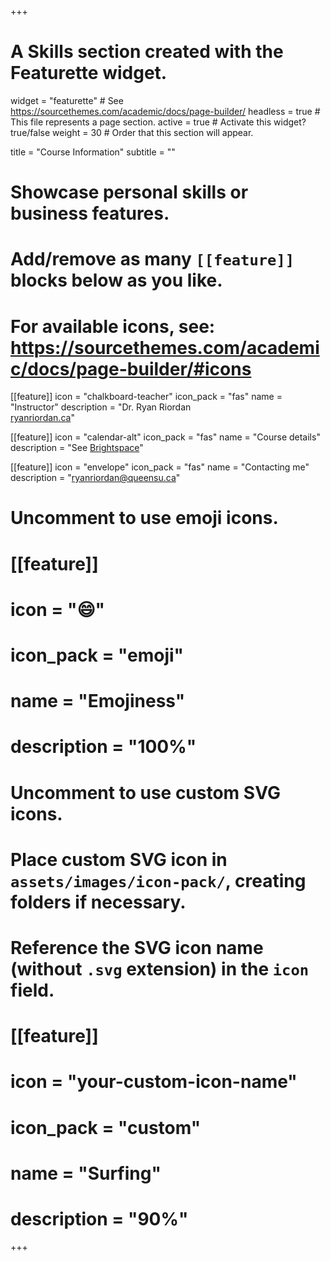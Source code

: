 +++
# A Skills section created with the Featurette widget.
widget = "featurette"  # See https://sourcethemes.com/academic/docs/page-builder/
headless = true  # This file represents a page section.
active = true  # Activate this widget? true/false
weight = 30  # Order that this section will appear.

title = "Course Information"
subtitle = ""

# Showcase personal skills or business features.
# 
# Add/remove as many `[[feature]]` blocks below as you like.
# 
# For available icons, see: https://sourcethemes.com/academic/docs/page-builder/#icons

[[feature]]
  icon = "chalkboard-teacher"
  icon_pack = "fas"
  name = "Instructor"
  description = "Dr. Ryan Riordan </br> [ryanriordan.ca](https://ryanriordan.ca/)"
  
[[feature]]
  icon = "calendar-alt"
  icon_pack = "fas"
  name = "Course details"
  description = "See [Brightspace](https://smithlearning.ca/d2l/login)"  
  
[[feature]]
  icon = "envelope"
  icon_pack = "fas"
  name = "Contacting me"
  description = "[ryanriordan@queensu.ca](mailto:ryanriordan@queensu.ca)"

# Uncomment to use emoji icons.
# [[feature]]
#  icon = ":smile:"
#  icon_pack = "emoji"
#  name = "Emojiness"
#  description = "100%"  

# Uncomment to use custom SVG icons.
# Place custom SVG icon in `assets/images/icon-pack/`, creating folders if necessary.
# Reference the SVG icon name (without `.svg` extension) in the `icon` field.
# [[feature]]
#  icon = "your-custom-icon-name"
#  icon_pack = "custom"
#  name = "Surfing"
#  description = "90%"

+++
